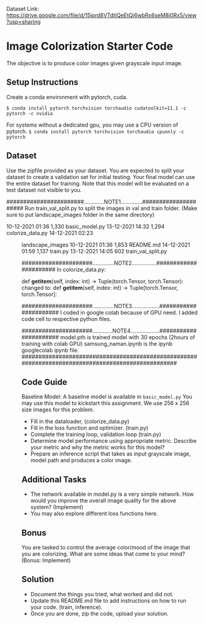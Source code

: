 Dataset Link: https://drive.google.com/file/d/15jprd8VTdtIQeEtQj6wbRx6seM8j0Rx5/view?usp=sharing



# Image Colorization Starter Code
The objective is to produce color images given grayscale input image. 

## Setup Instructions
Create a conda environment with pytorch, cuda. 

`$ conda install pytorch torchvision torchaudio cudatoolkit=11.1 -c pytorch -c nvidia`

For systems without a dedicated gpu, you may use a CPU version of pytorch.
`$ conda install pytorch torchvision torchaudio cpuonly -c pytorch`

## Dataset
Use the zipfile provided as your dataset. You are expected to split your dataset to create a validation set for initial testing. Your final model can use the entire dataset for training. Note that this model will be evaluated on a test dataset not visible to you.





#######################.............NOTE1..............#####################
Run train_val_split.py to split the images in val and train folder.
(Make sure to put landscape_images folder in the same directory)

10-12-2021  01:36             1,330 		basic_model.py
13-12-2021  14:32             1,294 		colorize_data.py
14-12-2021  02:23              <DIR>          	landscape_images
10-12-2021  01:36             1,853 		README.md
14-12-2021  01:59             1,137 		train.py
13-12-2021  14:05               602 		train_val_split.py

#####################..............NOTE2................######################
In colorize_data.py:

 def __getitem__(self, index: int) -> Tuple(torch.Tensor, torch.Tensor):
changed to:
 def __getitem__(self, index: int) -> Tuple[torch.Tensor, torch.Tensor]:

#####################..............NOTE3..................######################
I coded in google colab because of GPU need. I added code cell to respective python files.

#####################.............NOTE4...................######################
model.pth is trained model with 30 epochs (2hours of training with colab GPU)
samsung_naman.ipynb is the ipynb googlecolab ipynb file.
##################################################################################################

## Code Guide
Baseline Model: A baseline model is available in `basic_model.py` You may use this model to kickstart this assignment. We use 256 x 256 size images for this problem.
-	Fill in the dataloader, (colorize_data.py)
-	Fill in the loss function and optimizer. (train.py)
-	Complete the training loop, validation loop (train.py)
-	Determine model performance using appropriate metric. Describe your metric and why the metric works for this model? 
- Prepare an inference script that takes as input grayscale image, model path and produces a color image. 

## Additional Tasks 
- The network available in model.py is a very simple network. How would you improve the overall image quality for the above system? (Implement)
- You may also explore different loss functions here.

## Bonus
You are tasked to control the average color/mood of the image that you are colorizing. What are some ideas that come to your mind? (Bonus: Implement)

## Solution
- Document the things you tried, what worked and did not. 
- Update this README.md file to add instructions on how to run your code. (train, inference). 
- Once you are done, zip the code, upload your solution.  
